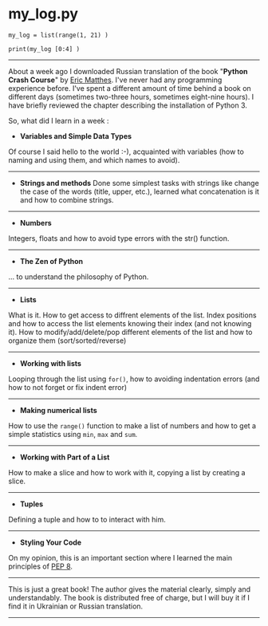 # my_log.py

`my_log = list(range(1, 21) )`

`print(my_log [0:4] )`

---

About a week ago I downloaded Russian translation of the book "**Python Crash Course**" by [Eric Matthes](https://ehmatthes.github.io/). I've never had any programming experience before. I've spent a different amount of time behind a book on different days (sometimes two-three hours, sometimes eight-nine hours). I have briefly reviewed the chapter describing the installation of Python 3.

So, what did I learn in a week :

-  **Variables and Simple Data Types**
 
Of course I said hello to the world :-), acquainted with variables (how to naming and using them, and which names to avoid).

---

-  **Strings and methods** 
Done some simplest tasks with strings like change the case of the words (title, upper, etc.), learned what concatenation is it and how to combine strings. 

---

- **Numbers**

Integers, floats and how to avoid type errors with the str() function.

---

- **The Zen of Python**

... to understand the philosophy of Python.

---


- **Lists**


What is it. How to get access to diffrent elements of the list. Index positions and how to access the list elements knowing their index (and not knowing it). How to modify/add/delete/pop different elements of the list and how to organize them (sort/sorted/reverse)

---

- **Working with lists**

Looping through the list using `for()`, how to avoiding indentation errors (and how to not forget or fix indent error)

---

- **Making numerical lists**

How to use the `range()` function to make a list of numbers and how to get a simple statistics using `min`, `max` and `sum`.

---

- **Working with Part of a List**

How to make a slice and how to work with it, copying a list by creating a slice.

---

- **Tuples**

Defining a tuple and how to to interact with him.

---

- **Styling Your Code**

On my opinion, this is an important section where I learned the main principles of [PEP 8](https://legacy.python.org/dev/peps/pep-0008/).

---

This is just a great book! The author gives the material clearly, simply and understandably. The book is distributed free of charge, but I will buy it if I find it in Ukrainian or Russian translation.

---



